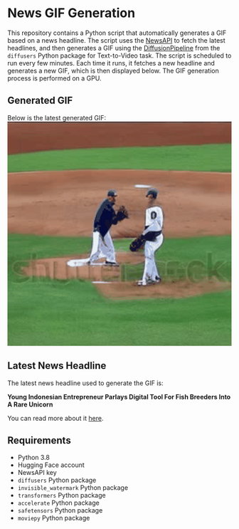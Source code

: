 # News GIF Generation
This repository contains a Python script that automatically generates a GIF based on a news headline. The script uses the [NewsAPI](https://newsapi.org/) to fetch the latest headlines, and then generates a GIF using the [DiffusionPipeline](https://github.com/huggingface/diffusers) from the `diffusers` Python package for Text-to-Video task.
The script is scheduled to run every few minutes. Each time it runs, it fetches a new headline and generates a new GIF, which is then displayed below. The GIF generation process is performed on a GPU.

## Generated GIF
Below is the latest generated GIF:
![Generated GIF](output.gif?raw=true&v=1697396685)

## Latest News Headline
The latest news headline used to generate the GIF is:

**Young Indonesian Entrepreneur Parlays Digital Tool For Fish Breeders Into A Rare Unicorn**

You can read more about it [here](https://www.forbes.com/sites/ardianwibisono/2023/10/14/young-indonesian-entrepreneur-parlays-digital-tool-for-fish-breeders-into-a-rare-unicorn/).

## Requirements
- Python 3.8
- Hugging Face account
- NewsAPI key
- `diffusers` Python package
- `invisible_watermark` Python package
- `transformers` Python package
- `accelerate` Python package
- `safetensors` Python package
- `moviepy` Python package
